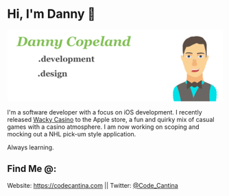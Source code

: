 # Hi, I'm Danny 🌊

![minime](githubbanner.png)

I'm a software developer with a focus on iOS development. I recently released [Wacky Casino](https://apps.apple.com/us/app/wacky-casino/id1556778552) to the Apple store, a fun and quirky mix of casual games with a casino atmosphere.
I am now working on scoping and mocking out a NHL pick-um style application. 

Always learning.

## Find Me @:
Website: https://codecantina.com || Twitter: [@Code_Cantina](https://twitter.com/Code_Cantina)




